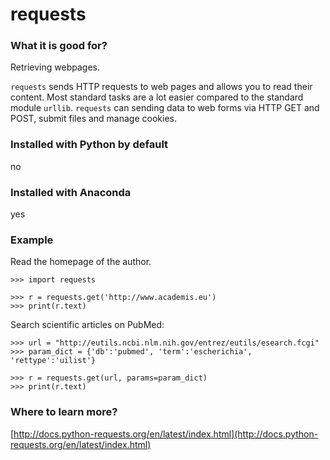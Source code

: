 
# requests

### What it is good for?

Retrieving webpages.

`requests` sends HTTP requests to web pages and allows you to read their content. Most standard tasks are a lot easier compared to the standard module `urllib`. `requests` can sending data to web forms via HTTP GET and POST, submit files and manage cookies. 


### Installed with Python by default

no

### Installed with Anaconda

yes

### Example

Read the homepage of the author.

    >>> import requests

    >>> r = requests.get('http://www.academis.eu')
    >>> print(r.text)

Search scientific articles on PubMed:

    >>> url = "http://eutils.ncbi.nlm.nih.gov/entrez/eutils/esearch.fcgi"
    >>> param_dict = {'db':'pubmed', 'term':'escherichia', 'rettype':'uilist'}

    >>> r = requests.get(url, params=param_dict)
    >>> print(r.text)


### Where to learn more?

[http://docs.python-requests.org/en/latest/index.html](http://docs.python-requests.org/en/latest/index.html)
